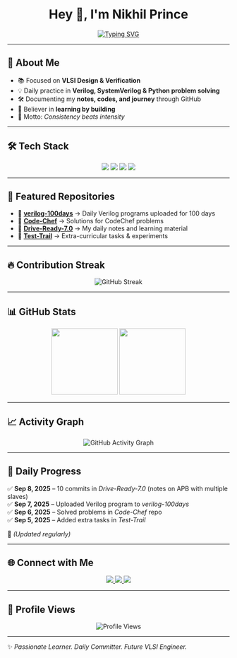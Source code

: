 <h1 align="center">Hey 👋, I'm Nikhil Prince</h1>

<p align="center">
  <a href="https://github.com/S-Nikhil-Prince">
    <img src="https://readme-typing-svg.demolab.com?font=Fira+Code&size=22&pause=1000&color=36BCF7&center=true&vCenter=true&width=500&lines=VLSI+%26+Digital+Design;Verilog+%26+SystemVerilog;Python+%26+Problem+Solving;AI+%26+Web+Development;Consistency+is+my+strength;Learning+by+Building+Every+Day" alt="Typing SVG" />
  </a>
</p>

---

## 🚀 About Me  

- 📚 Focused on **VLSI Design & Verification**  
- 💡 Daily practice in **Verilog, SystemVerilog & Python problem solving**  
- 🛠️ Documenting my **notes, codes, and journey** through GitHub  
- 🌱 Believer in **learning by building**  
- 🎯 Motto: *Consistency beats intensity*  

---

## 🛠️ Tech Stack  

<p align="center">
  <img src="https://img.shields.io/badge/VLSI-Digital%20Design-blue?style=for-the-badge&logo=semiconductor-manufacturing" />
  <img src="https://img.shields.io/badge/Verilog-SystemVerilog-green?style=for-the-badge&logo=verilog" />
  <img src="https://img.shields.io/badge/Python-Coding-yellow?style=for-the-badge&logo=python" />
  <img src="https://img.shields.io/badge/Web%20Dev-HTML%20|%20CSS%20|%20JS-orange?style=for-the-badge&logo=web" />
</p>

---

## 📂 Featured Repositories  

- 🔹 [**verilog-100days**](https://github.com/S-Nikhil-Prince/verilog-100days) → Daily Verilog programs uploaded for 100 days  
- 🔹 [**Code-Chef**](https://github.com/S-Nikhil-Prince/Code-Chef) → Solutions for CodeChef problems  
- 🔹 [**Drive-Ready-7.0**](https://github.com/S-Nikhil-Prince/Drive-Ready-7.0) → My daily notes and learning material  
- 🔹 [**Test-Trail**](https://github.com/S-Nikhil-Prince/Test-Trail) → Extra-curricular tasks & experiments  

---

## 🔥 Contribution Streak  

<p align="center">
  <img src="https://streak-stats.demolab.com/?user=S-Nikhil-Prince&theme=radical" alt="GitHub Streak" />
</p>

---

## 📊 GitHub Stats  

<p align="center">
  <img src="https://github-readme-stats.vercel.app/api?username=S-Nikhil-Prince&include_all_commits=true&show_icons=true&theme=tokyonight" height="150" />
  <img src="https://github-readme-stats.vercel.app/api/top-langs/?username=S-Nikhil-Prince&layout=compact&theme=tokyonight" height="150" />
</p>

---

## 📈 Activity Graph  

<p align="center">
  <img src="https://github-readme-activity-graph.vercel.app/graph?username=S-Nikhil-Prince&theme=tokyo-night" alt="GitHub Activity Graph" />
</p>

---

## 📅 Daily Progress  

✅ **Sep 8, 2025** – 10 commits in *Drive-Ready-7.0* (notes on APB with multiple slaves)  
✅ **Sep 7, 2025** – Uploaded Verilog program to *verilog-100days*  
✅ **Sep 6, 2025** – Solved problems in *Code-Chef* repo  
✅ **Sep 5, 2025** – Added extra tasks in *Test-Trail*  

📌 *(Updated regularly)*  

---

## 🌐 Connect with Me  

<p align="center">
  <a href="https://www.linkedin.com/in/nikhil-prince-sodadasi/" target="_blank">
    <img src="https://img.shields.io/badge/LinkedIn-0A66C2?style=for-the-badge&logo=linkedin&logoColor=white" />
  </a>
  <a href="mailto:your-email@example.com" target="_blank">
    <img src="https://img.shields.io/badge/Email-D14836?style=for-the-badge&logo=gmail&logoColor=white" />
  </a>
  <a href="https://github.com/S-Nikhil-Prince" target="_blank">
    <img src="https://img.shields.io/badge/GitHub-171515?style=for-the-badge&logo=github&logoColor=white" />
  </a>
</p>

---

## 👀 Profile Views  

<p align="center">
  <img src="https://komarev.com/ghpvc/?username=S-Nikhil-Prince&color=blue&style=flat-square" alt="Profile Views" />
</p>

---

✨ *Passionate Learner. Daily Committer. Future VLSI Engineer.*  
